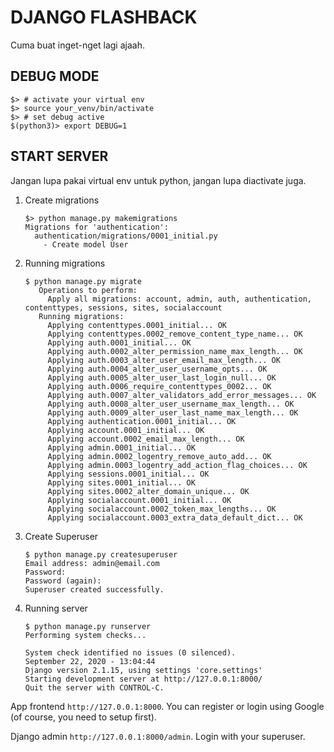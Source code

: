 # DJANGO FLASHBACK

Cuma buat inget-nget lagi ajaah.

## DEBUG MODE

```
$> # activate your virtual env
$> source your_venv/bin/activate
$> # set debug active
$(python3)> export DEBUG=1
```

## START SERVER

Jangan lupa pakai virtual env untuk python, jangan lupa diactivate juga.

1.  Create migrations 

    ```
    $> python manage.py makemigrations
    Migrations for 'authentication':
      authentication/migrations/0001_initial.py
        - Create model User
    ```

2. Running migrations

   ```
   $ python manage.py migrate
      Operations to perform:
        Apply all migrations: account, admin, auth, authentication, contenttypes, sessions, sites, socialaccount
      Running migrations:
        Applying contenttypes.0001_initial... OK
        Applying contenttypes.0002_remove_content_type_name... OK
        Applying auth.0001_initial... OK
        Applying auth.0002_alter_permission_name_max_length... OK
        Applying auth.0003_alter_user_email_max_length... OK
        Applying auth.0004_alter_user_username_opts... OK
        Applying auth.0005_alter_user_last_login_null... OK
        Applying auth.0006_require_contenttypes_0002... OK
        Applying auth.0007_alter_validators_add_error_messages... OK
        Applying auth.0008_alter_user_username_max_length... OK
        Applying auth.0009_alter_user_last_name_max_length... OK
        Applying authentication.0001_initial... OK
        Applying account.0001_initial... OK
        Applying account.0002_email_max_length... OK
        Applying admin.0001_initial... OK
        Applying admin.0002_logentry_remove_auto_add... OK
        Applying admin.0003_logentry_add_action_flag_choices... OK
        Applying sessions.0001_initial... OK
        Applying sites.0001_initial... OK
        Applying sites.0002_alter_domain_unique... OK
        Applying socialaccount.0001_initial... OK
        Applying socialaccount.0002_token_max_lengths... OK
        Applying socialaccount.0003_extra_data_default_dict... OK
   ```   

3. Create Superuser
   
    ```
    $ python manage.py createsuperuser
    Email address: admin@email.com
    Password: 
    Password (again): 
    Superuser created successfully.
    ```

4. Running server
   
    ```
    $ python manage.py runserver
    Performing system checks...

    System check identified no issues (0 silenced).
    September 22, 2020 - 13:04:44
    Django version 2.1.15, using settings 'core.settings'
    Starting development server at http://127.0.0.1:8000/
    Quit the server with CONTROL-C.
    ```

App frontend ```http://127.0.0.1:8000```. You can register or login using Google (of course, you need to setup first).

Django admin ```http://127.0.0.1:8000/admin```. Login with your superuser.